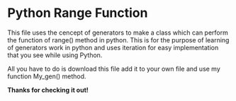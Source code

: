 <h1> Python Range Function </h1>
<p> This file uses the cencept of generators to make a class which can perform the function of range() method in python. This is for the purpose of learning of generators work in 
    python and uses iteration for easy implementation that you see while using Python. </p>
<p> All you have to do is download this file add it to your own file and use my function My_gen() method. </p>

<p><strong>Thanks for checking it out!</strong></p>
